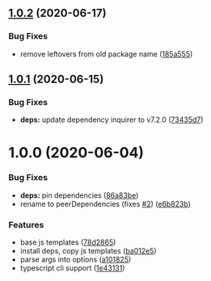 ## [1.0.2](https://github.com/anthonkendel/new-webpack/compare/v1.0.1...v1.0.2) (2020-06-17)


### Bug Fixes

* remove leftovers from old package name ([185a555](https://github.com/anthonkendel/new-webpack/commit/185a555a772d59b2ca22f74e9dbab4044723ee12))

## [1.0.1](https://github.com/anthonkendel/new-webpack/compare/v1.0.0...v1.0.1) (2020-06-15)


### Bug Fixes

* **deps:** update dependency inquirer to v7.2.0 ([73435d7](https://github.com/anthonkendel/new-webpack/commit/73435d707ff406866fead3a0d6e0044b2565ee89))

# 1.0.0 (2020-06-04)


### Bug Fixes

* **deps:** pin dependencies ([86a83be](https://github.com/anthonkendel/new-webpack/commit/86a83be4638140adaea6520ca00411d4d4a667e6))
* rename to peerDependencies (fixes [#2](https://github.com/anthonkendel/new-webpack/issues/2)) ([e6b823b](https://github.com/anthonkendel/new-webpack/commit/e6b823be85030b7e70a0d4c9f31f52d08f5c31e9))


### Features

* base js templates ([78d2865](https://github.com/anthonkendel/new-webpack/commit/78d28657a3dea5d5aa0ae87efa54ffb9b4393db5))
* install deps, copy js templates ([ba012e5](https://github.com/anthonkendel/new-webpack/commit/ba012e5f330ea3a2e449c22e46ab0e1e26edb61e))
* parse args into options ([a101825](https://github.com/anthonkendel/new-webpack/commit/a101825bcf9e5a00beaaec2c588163db8c5f68c2))
* typescript cli support ([1e43131](https://github.com/anthonkendel/new-webpack/commit/1e4313154794ebd8065ab0daf9c7c7684e68f6d5))
